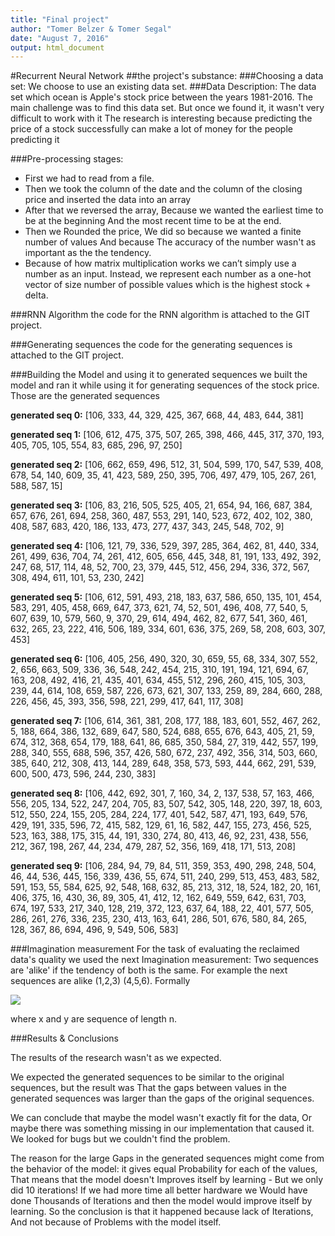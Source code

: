 ```yaml
---
title: "Final project"   
author: "Tomer Belzer & Tomer Segal"   
date: "August 7, 2016"   
output: html_document
---
```

#Recurrent Neural Network
##the project's substance:
###Choosing a data set:
We choose to use an existing data set.
###Data Description:
The data set which ocean is Apple's stock price between the years 1981-2016.
The main challenge was to find this data set. But once we found it, it wasn't very difficult to work with it 
The research is interesting because ‫predicting the price of a stock successfully can make a lot of money for the people predicting it

###Pre-processing stages:
- First we had to read from a file.
- Then we took the column of the date and the column of the closing price and inserted the data into an array
- After that we reversed the array, Because we wanted the earliest time to be at the beginning And the most recent time to be at the end.
- Then we Rounded the price, We did so because we wanted a finite number of values And because The accuracy of the number wasn't as important as the the tendency.
- Because of how matrix multiplication works we can’t simply use a number as an input. Instead, we represent each number as a one-hot vector of size number of possible values which is the highest stock + delta.

###RNN Algorithm
the code for the RNN algorithm is attached to the GIT project.

###Generating sequences
the code for the generating sequences is attached to the GIT project.

###Building the Model and using it to generated sequences
we built the model and ran it while using it for generating sequences of the stock price.
Those are the generated sequences

**generated seq 0:** [106, 333, 44, 329, 425, 367, 668, 44, 483, 644, 381]

**generated seq 1:** [106, 612, 475, 375, 507, 265, 398, 466, 445, 317, 370, 193, 405, 705, 105, 554, 83, 685, 296, 97, 250]

**generated seq 2:** [106, 662, 659, 496, 512, 31, 504, 599, 170, 547, 539, 408, 678, 54, 140, 609, 35, 41, 423, 589, 250, 395, 706, 497, 479, 105, 267, 261, 588, 587, 15]

**generated seq 3:** [106, 83, 216, 505, 525, 405, 21, 654, 94, 166, 687, 384, 657, 676, 261, 694, 258, 360, 487, 553, 291, 140, 523, 672, 402, 102, 380, 408, 587, 683, 420, 186, 133, 473, 277, 437, 343, 245, 548, 702, 9]

**generated seq 4:** [106, 121, 79, 336, 529, 397, 285, 364, 462, 81, 440, 334, 261, 499, 636, 704, 74, 261, 412, 605, 656, 445, 348, 81, 191, 133, 492, 392, 247, 68, 517, 114, 48, 52, 700, 23, 379, 445, 512, 456, 294, 336, 372, 567, 308, 494, 611, 101, 53, 230, 242]

**generated seq 5:** [106, 612, 591, 493, 218, 183, 637, 586, 650, 135, 101, 454, 583, 291, 405, 458, 669, 647, 373, 621, 74, 52, 501, 496, 408, 77, 540, 5, 607, 639, 10, 579, 560, 9, 370, 29, 614, 494, 462, 82, 677, 541, 360, 461, 632, 265, 23, 222, 416, 506, 189, 334, 601, 636, 375, 269, 58, 208, 603, 307, 453]

**generated seq 6:** [106, 405, 256, 490, 320, 30, 659, 55, 68, 334, 307, 552, 2, 656, 663, 509, 336, 36, 548, 242, 454, 215, 310, 191, 194, 121, 694, 67, 163, 208, 492, 416, 21, 435, 401, 634, 455, 512, 296, 260, 415, 105, 303, 239, 44, 614, 108, 659, 587, 226, 673, 621, 307, 133, 259, 89, 284, 660, 288, 226, 456, 45, 393, 356, 598, 221, 299, 417, 641, 117, 308]

**generated seq 7:** [106, 614, 361, 381, 208, 177, 188, 183, 601, 552, 467, 262, 5, 188, 664, 386, 132, 689, 647, 580, 524, 688, 655, 676, 643, 405, 21, 59, 674, 312, 368, 654, 179, 188, 641, 86, 685, 350, 584, 27, 319, 442, 557, 199, 288, 340, 555, 688, 596, 357, 426, 580, 672, 237, 492, 356, 314, 503, 660, 385, 640, 212, 308, 413, 144, 289, 648, 358, 573, 593, 444, 662, 291, 539, 600, 500, 473, 596, 244, 230, 383]

**generated seq 8:** [106, 442, 692, 301, 7, 160, 34, 2, 137, 538, 57, 163, 466, 556, 205, 134, 522, 247, 204, 705, 83, 507, 542, 305, 148, 220, 397, 18, 603, 512, 550, 224, 155, 205, 284, 224, 177, 401, 542, 587, 471, 193, 649, 576, 429, 191, 335, 596, 72, 415, 582, 129, 61, 16, 582, 447, 155, 273, 456, 525, 523, 163, 388, 175, 315, 44, 191, 330, 274, 80, 413, 46, 92, 231, 438, 556, 212, 367, 198, 267, 44, 234, 479, 287, 52, 356, 169, 418, 171, 513, 208]

**generated seq 9:** [106, 284, 94, 79, 84, 511, 359, 353, 490, 298, 248, 504, 46, 44, 536, 445, 156, 339, 436, 55, 674, 511, 240, 299, 513, 453, 483, 582, 591, 153, 55, 584, 625, 92, 548, 168, 632, 85, 213, 312, 18, 524, 182, 20, 161, 406, 375, 16, 430, 36, 89, 305, 41, 412, 12, 162, 649, 559, 642, 631, 703, 674, 197, 533, 217, 340, 128, 219, 372, 123, 637, 64, 188, 22, 401, 577, 505, 286, 261, 276, 336, 235, 230, 413, 163, 641, 286, 501, 676, 580, 84, 265, 128, 367, 86, 694, 496, 9, 549, 506, 583]


###Imagination measurement
For the task of evaluating the reclaimed data's quality we used the next Imagination measurement:
Two sequences are 'alike' if the tendency of both is the same. For example the next sequences are alike (1,2,3) (4,5,6).
Formally 

![](https://github.com/tomerse/RNN3/blob/master/images/MDE.PNG)

where x and y are sequence of length n.

###Results & Conclusions

The results of the research wasn't as we expected.


We expected the generated sequences to be similar to the original sequences, but the result was That the gaps between values in the generated sequences was larger than the gaps of the original sequences. 


We can conclude that maybe the model wasn't exactly fit for the data, Or maybe there was something missing in our implementation that caused it.
We looked for bugs but we couldn't find the problem.


The reason for the large Gaps in the generated sequences might come from the behavior of the model:
it gives equal Probability for each of the values, That means that the model doesn't Improves itself by learning - But we only did 10 iterations!
If we had more time all better hardware we Would have done Thousands of Iterations and then the model would improve itself by learning.
So the conclusion is that it happened because lack of Iterations, And not because of Problems with the model itself.







